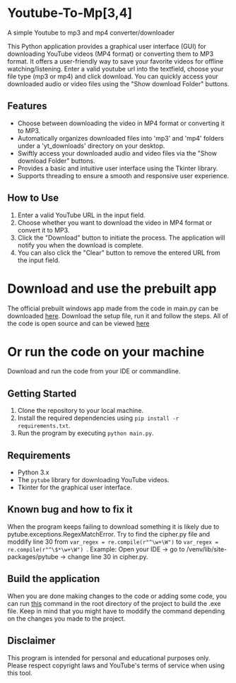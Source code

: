 # Youtube-To-Mp[3,4]
A simple Youtube to mp3 and mp4 converter/downloader

This Python application provides a graphical user interface (GUI) for downloading YouTube videos (MP4 format) or converting them to MP3 format. It offers a user-friendly way to save your favorite videos for offline watching/listening.
Enter a valid youtube url into the textfield, choose your file type (mp3 or mp4) and click download.
You can quickly access your downloaded audio or video files using the "Show download Folder" buttons.


## Features
- Choose between downloading the video in MP4 format or converting it to MP3.
- Automatically organizes downloaded files into 'mp3' and 'mp4' folders under a 'yt_downloads' directory on your desktop.
- Swiftly access your downloaded audio and video files via the "Show download Folder" buttons.
- Provides a basic and intuitive user interface using the Tkinter library.
- Supports threading to ensure a smooth and responsive user experience.

## How to Use

1. Enter a valid YouTube URL in the input field.
2. Choose whether you want to download the video in MP4 format or convert it to MP3.
3. Click the "Download" button to initiate the process. The application will notify you when the download is complete.
4. You can also click the "Clear" button to remove the entered URL from the input field.


# Download and use the prebuilt app
The official prebuilt windows app made from the code in main.py can be downloaded [here](https://github.com/PieWareTeam/Youtube-To-Mp3/releases/tag/v01.6).
Download the setup file, run it and follow the steps.
All of the code is open source and can be viewed [here](https://github.com/PieWareTeam/Youtube-To-Mp3/blob/master/main.py)

# Or run the code on your machine
Download and run the code from your IDE or commandline.

## Getting Started

1. Clone the repository to your local machine.
2. Install the required dependencies using `pip install -r requirements.txt`.
3. Run the program by executing `python main.py`.

## Requirements

- Python 3.x
- The `pytube` library for downloading YouTube videos.
- Tkinter for the graphical user interface.


## Known bug and how to fix it
When the program keeps failing to download something it is likely due to pytube.exceptions.RegexMatchError.
Try to find the cipher.py file and moddify line 30 from ```var_regex = re.compile(r"^\w+\W")``` to ```var_regex = re.compile(r"^\$*\w+\W") ```.
Example:
Open your IDE -> go to /venv/lib/site-packages/pytube -> change line 30 in cipher.py.


## Build the application
When you are done making changes to the code or adding some code, you can run [this](https://github.com/PieWareTeam/Youtube-To-Mp3/blob/master/pyinstallerCommand.txt) command in the root directory of the project
to build the .exe file. Keep in mind that you might have to moddify the command depending on the changes you made to the project.

## Disclaimer

This program is intended for personal and educational purposes only. Please respect copyright laws and YouTube's terms of service when using this tool.
